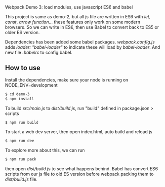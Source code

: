 Webpack Demo 3: load modules, use javascript ES6 and babel 

This project is same as demo-2, but all js file are written in ES6 with *let*, *const*, *arrow function*... these 
features only work on some modern browsers. So we can write in ES6, then use Babel to convert back to ES5 or older ES 
version.

Dependencies has been added some babel packages. *webpack.config.js* adds *loader: "babel-loader"* to indicate these will 
load by *babel-loader*. And new file *.babelrc* to config babel.
 
## How to use

Install the dependencies, make sure your node is running on NODE_ENV=development

```bash
$ cd demo-3
$ npm install
```

To build *src/main.js* to *dist/build.js*, run "build" defined in package.json > scripts

```bash
$ npm run build
```

To start a web dev server, then open index.html, auto build and reload js

```bash
$ npm run dev
```

To explore more about this, we can run

```bash
$ npm run pack
```

then open *dist/build.js* to see what happens behind. Babel has convert ES6 scripts from our js file to old ES version 
before webpack packing them to *dist/build.js* file.
